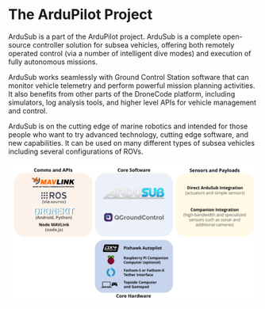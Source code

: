 # The ArduPilot Project

ArduSub is a part of the ArduPilot project. ArduSub is a complete open-source controller solution for subsea vehicles, offering both remotely operated control (via a number of intelligent dive modes) and execution of fully autonomous missions.

ArduSub works seamlessly with Ground Control Station software that can monitor vehicle telemetry and perform powerful mission planning activities. It also benefits from other parts of the DroneCode platform, including simulators, log analysis tools, and higher level APIs for vehicle management and control.

ArduSub is on the cutting edge of marine robotics and intended for those people who want to try advanced technology, cutting edge software, and new capabilities. It can be used on many different types of subsea vehicles including several configurations of ROVs.

<img src="/images/ardusub-overview-diagram.png" class="img-responsive" />